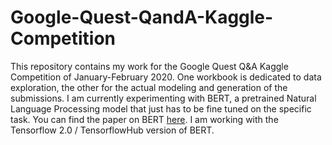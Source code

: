 # Google-Quest-QandA-Kaggle-Competition
This repository contains my work for the Google Quest Q&amp;A Kaggle Competition of January-February 2020. One workbook is dedicated to data exploration, the other for the actual modeling and generation of the submissions. I am currently experimenting with BERT, a pretrained Natural Language Processing model that just has to be fine tuned on the specific task. You can find the paper on BERT [here](https://arxiv.org/abs/1810.04805v2). I am working with the Tensorflow 2.0 / TensorflowHub version of BERT.
